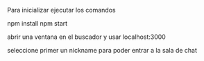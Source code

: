 Para inicializar ejecutar los comandos

npm install
npm start

abrir una ventana en el buscador y usar localhost:3000

seleccione primer un nickname para poder entrar a la sala de chat
